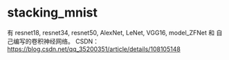 # stacking_mnist

有 resnet18, resnet34, resnet50, AlexNet, LeNet, VGG16, model_ZFNet 和 自己编写的卷积神经网络。
CSDN：https://blog.csdn.net/qq_35200351/article/details/108105148
